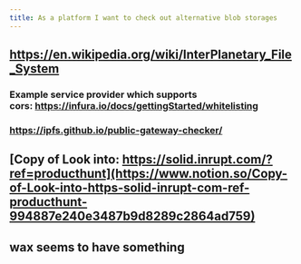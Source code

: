 ```yaml
---
title: As a platform I want to check out alternative blob storages
---
```


## https://en.wikipedia.org/wiki/InterPlanetary_File_System
### Example service provider which supports cors: https://infura.io/docs/gettingStarted/whitelisting

### https://ipfs.github.io/public-gateway-checker/

## [Copy of Look into: [](https://solid.inrupt.com/?ref=producthunt)https://solid.inrupt.com/?ref=producthunt](https://www.notion.so/Copy-of-Look-into-https-solid-inrupt-com-ref-producthunt-994887e240e3487b9d8289c2864ad759)

## wax seems to have something
